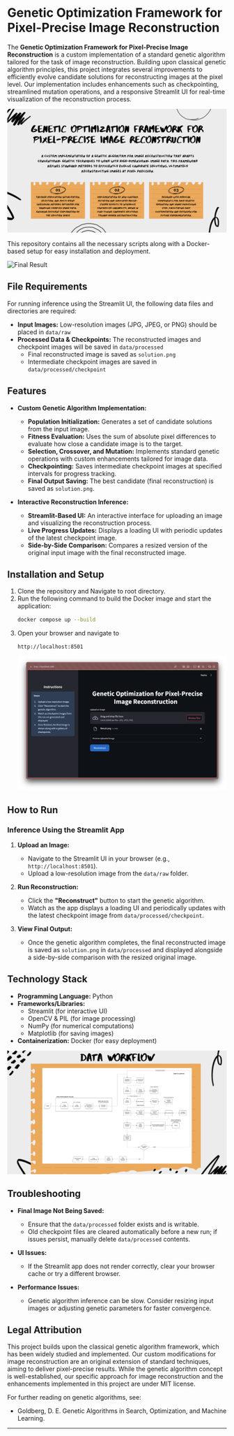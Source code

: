 # Genetic Optimization Framework for Pixel-Precise Image Reconstruction

The **Genetic Optimization Framework for Pixel-Precise Image Reconstruction** is a custom implementation of a standard genetic algorithm tailored for the task of image reconstruction. Building upon classical genetic algorithm principles, this project integrates several improvements to efficiently evolve candidate solutions for reconstructing images at the pixel level. Our implementation includes enhancements such as checkpointing, streamlined mutation operations, and a responsive Streamlit UI for real-time visualization of the reconstruction process.

![Project Overview](assets/project-overview.png)

This repository contains all the necessary scripts along with a Docker-based setup for easy installation and deployment.

![Final Result](assets/Result.png)

## File Requirements

For running inference using the Streamlit UI, the following data files and directories are required:
- **Input Images:** Low-resolution images (JPG, JPEG, or PNG) should be placed in `data/raw`
- **Processed Data & Checkpoints:** The reconstructed images and checkpoint images will be saved in `data/processed`  
  - Final reconstructed image is saved as `solution.png`
  - Intermediate checkpoint images are saved in `data/processed/checkpoint`

## Features

- **Custom Genetic Algorithm Implementation:**
  - **Population Initialization:** Generates a set of candidate solutions from the input image.
  - **Fitness Evaluation:** Uses the sum of absolute pixel differences to evaluate how close a candidate image is to the target.
  - **Selection, Crossover, and Mutation:** Implements standard genetic operations with custom enhancements tailored for image data.
  - **Checkpointing:** Saves intermediate checkpoint images at specified intervals for progress tracking.
  - **Final Output Saving:** The best candidate (final reconstruction) is saved as `solution.png`.

- **Interactive Reconstruction Inference:**
  - **Streamlit-Based UI:** An interactive interface for uploading an image and visualizing the reconstruction process.
  - **Live Progress Updates:** Displays a loading UI with periodic updates of the latest checkpoint image.
  - **Side-by-Side Comparison:** Compares a resized version of the original input image with the final reconstructed image.


## Installation and Setup

1. Clone the repository and Navigate to root directory.
2. Run the following command to build the Docker image and start the application:
    ```bash
    docker compose up --build
    ```
3. Open your browser and navigate to
    ```bash
    http://localhost:8501
    ```
    ![Project Overview](assets/Streamlit.png)


## How to Run

### Inference Using the Streamlit App

1. **Upload an Image:**
   - Navigate to the Streamlit UI in your browser (e.g., `http://localhost:8501`).
   - Upload a low-resolution image from the `data/raw` folder.

2. **Run Reconstruction:**
   - Click the **"Reconstruct"** button to start the genetic algorithm.
   - Watch as the app displays a loading UI and periodically updates with the latest checkpoint image from `data/processed/checkpoint`.

3. **View Final Output:**
   - Once the genetic algorithm completes, the final reconstructed image is saved as `solution.png` in `data/processed` and displayed alongside a side-by-side comparison with the resized original image.


## Technology Stack

- **Programming Language:** Python
- **Frameworks/Libraries:** 
  - Streamlit (for interactive UI)
  - OpenCV & PIL (for image processing)
  - NumPy (for numerical computations)
  - Matplotlib (for saving images)
- **Containerization:** Docker (for easy deployment)

![Data Workflow](assets/data-workflow.png)


## Troubleshooting

- **Final Image Not Being Saved:**
  - Ensure that the `data/processed` folder exists and is writable.
  - Old checkpoint files are cleared automatically before a new run; if issues persist, manually delete `data/processed` contents.

- **UI Issues:**
  - If the Streamlit app does not render correctly, clear your browser cache or try a different browser.

- **Performance Issues:**
  - Genetic algorithm inference can be slow. Consider resizing input images or adjusting genetic parameters for faster convergence.


## Legal Attribution

This project builds upon the classical genetic algorithm framework, which has been widely studied and implemented. Our custom modifications for image reconstruction are an original extension of standard techniques, aiming to deliver pixel-precise results. While the genetic algorithm concept is well-established, our specific approach for image reconstruction and the enhancements implemented in this project are under MIT license.

For further reading on genetic algorithms, see:
- Goldberg, D. E. Genetic Algorithms in Search, Optimization, and Machine Learning.

---

